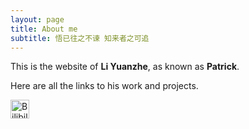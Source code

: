 ```yaml
---
layout: page
title: About me
subtitle: 悟已往之不谏 知来者之可追
---
```


This is the website of **Li Yuanzhe**, as known as **Patrick**. 

Here are all the links to his work and projects.

<a href="https://b23.tv/S4k0WAI" target="_blank" title="哔哩哔哩">
  <img src="assets/images/bilibili-logo.png" alt="Bilibili" style="width:30px;height:30px;">
</a>


